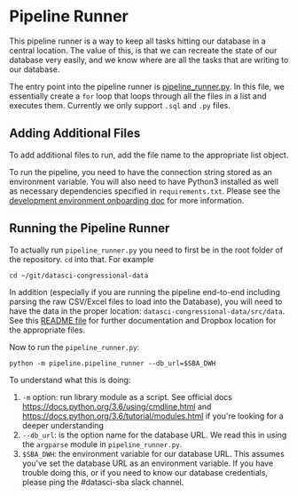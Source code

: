 # Pipeline Runner
This pipeline runner is a way to keep all tasks hitting our database in a central location. The value of this, is that we can recreate the state of our database very easily, and we know where are all the tasks that are writing to our database.

The entry point into the pipeline runner is [pipeline_runner.py](./pipeline_runner.py). In this file, we essentially create a `for` loop that loops through all the files in a list and executes them. Currently we only support `.sql` and `.py` files.

## Adding Additional Files
To add additional files to run, add the file name to the appropriate list object.

To run the pipeline, you need to have the connection string stored as an environment variable. You will also need to have Python3 installed as well as necessary dependencies specified in `requirements.txt`. Please see the [development environment onboarding doc](https://github.com/sfbrigade/datasci-sba/blob/master/onboarding/02_development_environment.md) for more information.

## Running the Pipeline Runner
To actually run `pipeline_runner.py` you need to first be in the root folder of the repository. `cd` into that. For example
```
cd ~/git/datasci-congressional-data
```

In addition (especially if you are running the pipeline end-to-end including parsing the raw CSV/Excel files to load into the Database), you will need to have the data in the proper location: `datasci-congressional-data/src/data`. See this [README file](../src/README.md) for further documentation and Dropbox location for the appropriate files.

Now to run the `pipeline_runner.py`:
```
python -m pipeline.pipeline_runner --db_url=$SBA_DWH
```

To understand what this is doing:
1. `-m` option: run library module as a script. See official docs https://docs.python.org/3.6/using/cmdline.html and https://docs.python.org/3.6/tutorial/modules.html if you're looking for a deeper understanding
2. `--db_url`: is the option name for the database URL. We read this in using the `argparse` module in `pipeline_runner.py`.
3. `$SBA_DWH`: the environment variable for our database URL. This assumes you've set the database URL as an environment variable. If you have trouble doing this, or if you need to know our database credentials, please ping the #datasci-sba slack channel.

